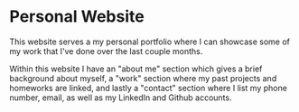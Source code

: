 # Personal Website

This website serves a my personal portfolio where I can showcase some of my work that I've done over the last couple months.

Within this website I have an "about me" section which gives a brief background about myself, a "work" section where my past projects and homeworks are linked, and lastly a "contact" section where I list my phone number, email, as well as my LinkedIn and Github accounts. 


